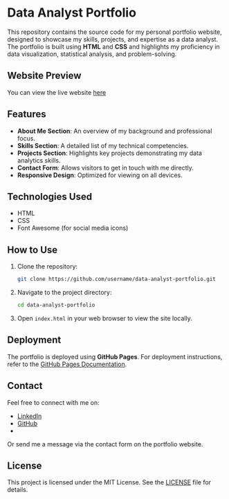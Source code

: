 # Data Analyst Portfolio

This repository contains the source code for my personal portfolio website, designed to showcase my skills, projects, and expertise as a data analyst. The portfolio is built using **HTML** and **CSS** and highlights my proficiency in data visualization, statistical analysis, and problem-solving.

## Website Preview
You can view the live website [here](https://mlexpnew.github.io/chandini-data-analyst-portfolio/)
## Features
- **About Me Section**: An overview of my background and professional focus.
- **Skills Section**: A detailed list of my technical competencies.
- **Projects Section**: Highlights key projects demonstrating my data analytics skills.
- **Contact Form**: Allows visitors to get in touch with me directly.
- **Responsive Design**: Optimized for viewing on all devices.

## Technologies Used
- HTML
- CSS
- Font Awesome (for social media icons)

## How to Use
1. Clone the repository:
   ```bash
   git clone https://github.com/username/data-analyst-portfolio.git
   ```
2. Navigate to the project directory:
   ```bash
   cd data-analyst-portfolio
   ```
3. Open `index.html` in your web browser to view the site locally.

## Deployment
The portfolio is deployed using **GitHub Pages**. For deployment instructions, refer to the [GitHub Pages Documentation](https://docs.github.com/en/pages/getting-started-with-github-pages).

## Contact
Feel free to connect with me on:
- [LinkedIn](https://www.linkedin.com/in/chandni-pradhan-67aa91324/)
- [GitHub](https://github.com/mlexpnew)
- 

Or send me a message via the contact form on the portfolio website.

## License
This project is licensed under the MIT License. See the [LICENSE](LICENSE) file for details.
